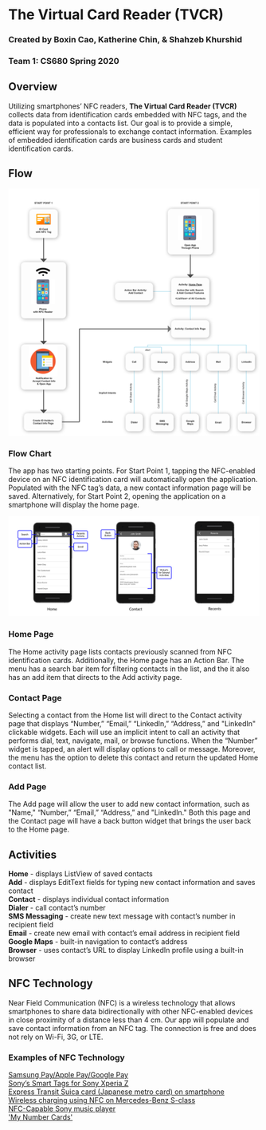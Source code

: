 # The Virtual Card Reader (TVCR)

### Created by Boxin Cao, Katherine Chin, & Shahzeb Khurshid
### Team 1: CS680 Spring 2020

## Overview
Utilizing smartphones’ NFC readers, **The Virtual Card Reader (TVCR)** collects data from identification cards embedded with NFC tags, and the data is populated into a contacts list. Our goal is to provide a simple, efficient way for professionals to exchange contact information. Examples of embedded identification cards are business cards and student identification cards.

## Flow

![Flow Chart](https://github.com/katherinechin/TVCR/blob/assets/flow.png)

### Flow Chart

The app has two starting points. For Start Point 1, tapping the NFC-enabled device on an NFC identification card will automatically open the application. Populated with the NFC tag’s data, a new contact information page will be saved. Alternatively, for Start Point 2, opening the application on a smartphone will display the home page.

![App Overview](https://github.com/katherinechin/TVCR/blob/assets/overview.png)

### Home Page

The Home activity page lists contacts previously scanned from NFC identification cards. Additionally, the Home page has an Action Bar. The menu has a search bar item for filtering contacts in the list, and the it also has an add item that directs to the Add activity page.

### Contact Page

Selecting a contact from the Home list will direct to the Contact activity page that displays “Number,” “Email,” “LinkedIn,” “Address,” and "LinkedIn" clickable widgets. Each will use an implicit intent to call an activity that performs dial, text, navigate, mail, or browse functions. When the “Number” widget is tapped, an alert will display options to call or message. Moreover, the menu has the option to delete this contact and return the updated Home contact list.

### Add Page

The Add page will allow the user to add new contact information, such as "Name," “Number,” “Email,” “Address,” and "LinkedIn." Both this page and the Contact page will have a back button widget that brings the user back to the Home page.

## Activities
**Home** - displays ListView of saved contacts
<br/>**Add** - displays EditText fields for typing new contact information and saves contact
<br/>**Contact** - displays individual contact information
<br/>**Dialer** - call contact’s number
<br/>**SMS Messaging** - create new text message with contact’s number in recipient field
<br/>**Email** - create new email with contact’s email address in recipient field
<br/>**Google Maps** - built-in navigation to contact’s address
<br/>**Browser** - uses contact’s URL to display LinkedIn profile using a built-in browser

## NFC Technology
Near Field Communication (NFC) is a wireless technology that allows smartphones to share data bidirectionally with other NFC-enabled devices in close proximity of a distance less than 4 cm. Our app will populate and save contact information from an NFC tag. The connection is free and does not rely on Wi-Fi, 3G, or LTE.

### Examples of NFC Technology
[Samsung Pay/Apple Pay/Google Pay](https://www.cnet.com/news/apple-pay-google-pay-samsung-pay-best-mobile-payment-system-compared-nfc/)
<br/>[Sony’s Smart Tags for Sony Xperia Z](https://www.youtube.com/watch?v=w54ORaa754o)
<br/>[Express Transit Suica card (Japanese metro card) on smartphone](https://support.apple.com/en-us/HT207154)
<br/>[Wireless charging using NFC on Mercedes-Benz S-class](https://www.youtube.com/watch?v=LUVIFB1-vq4)
<br/>[NFC-Capable Sony music player](https://www.youtube.com/watch?v=bSJTnv8f-Zs)
<br/>['My Number Cards'](https://appleinsider.com/articles/19/06/11/japanese-iphone-users-will-be-able-to-access-my-number-cards-via-nfc-this-fall)

